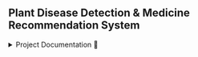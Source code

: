 ## Plant Disease Detection & Medicine Recommendation System

<details>

<summary> Project Documentation 📄 </summary>

### Clone the repository

```bash
git clone 
```


### Create VENV and Install Required Libraries
```bash
python -m venv env
```

```bash
source env/Scripts/activate
```

```bash
pip install -r requirements.txt
```

### Create Models directory and add from downloading to [this source](NA)

```bash
mkdir models
```

### Run the Application

```bash
python app.py
```

### Open the Browser and go to the following URL

```bash
http://127.0.0.1/5000
```

</details>
